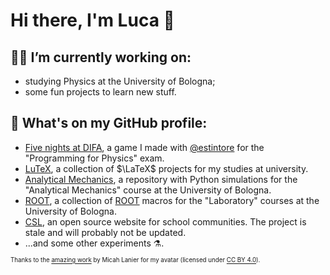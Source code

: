 # Hi there, I'm Luca 👋

## 👨‍💻 I’m currently working on:

- studying Physics at the University of Bologna;
- some fun projects to learn new stuff.

## 🔭 What's on my GitHub profile:

- [Five nights at DIFA](https://github.com/LuckeeDev/fnad), a game I made with [@estintore](https://github.com/est1ntore) for the "Programming for Physics" exam.
- [LuTeX](https://luckeedev.github.io/LuTeX), a collection of $\LaTeX$ projects for my studies at university.
- [Analytical Mechanics](https://github.com/LuckeeDev/analytical_mechanics), a repository with Python simulations for the "Analytical Mechanics" course at the University of Bologna.
- [ROOT](https://github.com/LuckeeDev/root), a collection of [ROOT](https://root.cern/) macros for the "Laboratory" courses at the University of Bologna.
- [CSL](https://github.com/LuckeeDev/csl), an open source website for school communities. The project is stale and will probably not be updated.
- ...and some other experiments ⚗️.

<sup><sub>Thanks to the [amazing work](https://www.figma.com/community/file/829741575478342595) by Micah Lanier for my avatar (licensed under [CC BY 4.0](https://creativecommons.org/licenses/by/4.0/)).</sub></sup>



